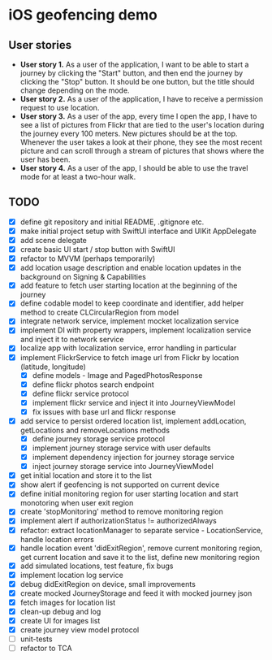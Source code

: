# iOS geofencing demo
## User stories
- **User story 1.** As a user of the application, I want to be able to start a journey by clicking the "Start" button, and then end the journey by clicking the "Stop" button. It should be one button, but the title should change depending on the mode.
- **User story 2.** As a user of the application, I have to receive a permission request to use location.
- **User story 3.** As a user of the app, every time I open the app, I have to see a list of pictures from Flickr that are tied to the user's location during the journey every 100 meters. New pictures should be at the top. Whenever the user takes a look at their phone, they see the most recent picture and can scroll through a stream of pictures that shows where the user has been.
- **User story 4.** As a user of the app, I should be able to use the travel mode for at least a two-hour walk.

## TODO
- [x] define git repository and initial README, .gitignore etc.
- [x] make initial project setup with SwiftUI interface and UIKit AppDelegate
- [x] add scene delegate
- [x] create basic UI start / stop button with SwiftUI
- [x] refactor to MVVM (perhaps temporarily)
- [x] add location usage description and enable location updates in the background on Signing & Capabilities
- [x] add feature to fetch user starting location at the beginning of the journey
- [x] define codable model to keep coordinate and identifier, add helper method to create CLCircularRegion from model
- [x] integrate network service, implement mocket localization service
- [x] implement DI with property wrappers, implement localization service and inject it to network service
- [x] localize app with localization service, error handling in particular
- [x] implement FlickrService to fetch image url from Flickr by location (latitude, longitude)
    - [x] define models - Image and PagedPhotosResponse
    - [x] define flickr photos search endpoint
    - [x] define flickr service protocol
    - [x] implement flickr service and inject it into JourneyViewModel
    - [x] fix issues with base url and flickr response
- [x] add service to persist ordered location list, implement addLocation, getLocations and removeLocations methods
    - [x] define journey storage service protocol
    - [x] implement journey storage service with user defaults
    - [x] implement dependency injection for journey storage service
    - [x] inject journey storage service into JourneyViewModel
- [x] get initial location and store it to the list
- [x] show alert if geofencing is not supported on current device
- [x] define initial monitoring region for user starting location and start monotoring when user exit region
- [x] create 'stopMonitoring' method to remove monitoring region
- [x] implement alert if authorizationStatus != authorizedAlways
- [x] refactor: extract locationManager to separate service - LocationService, handle location errors
- [x] handle location event 'didExitRegion', remove current monitoring region, get current location and save it to the list, define new monitoring region
- [x] add simulated locations, test feature, fix bugs
- [x] implement location log service
- [x] debug didExitRegion on device, small improvements
- [x] create mocked JourneyStorage and feed it with mocked journey json
- [x] fetch images for location list
- [x] clean-up debug and log
- [x] create UI for images list
- [x] create journey view model protocol
- [ ] unit-tests
- [ ] refactor to TCA
